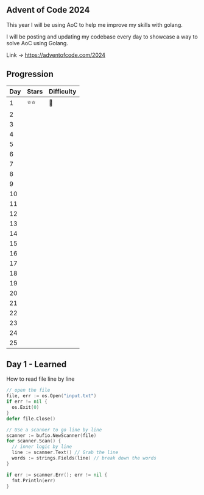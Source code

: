 ## Advent of Code 2024

This year I will be using AoC to help me improve my skills with golang.

I will be posting and updating my codebase every day to showcase a way to solve AoC using Golang.

Link -> https://adventofcode.com/2024

## Progression

| Day | Stars | Difficulty |
| --- | ----- | ---------- |
| 1   | ⭐⭐  | 🧩         |
| 2   |       |            |
| 3   |       |            |
| 4   |       |            |
| 5   |       |            |
| 6   |       |            |
| 7   |       |            |
| 8   |       |            |
| 9   |       |            |
| 10  |       |            |
| 11  |       |            |
| 12  |       |            |
| 13  |       |            |
| 14  |       |            |
| 15  |       |            |
| 16  |       |            |
| 17  |       |            |
| 18  |       |            |
| 19  |       |            |
| 20  |       |            |
| 21  |       |            |
| 22  |       |            |
| 23  |       |            |
| 24  |       |            |
| 25  |       |            |

## Day 1 - Learned

How to read file line by line

```go
// open the file
file, err := os.Open("input.txt")
if err != nil {
  os.Exit(0)
}
defer file.Close()

// Use a scanner to go line by line
scanner := bufio.NewScanner(file)
for scanner.Scan() {
  // inner logic by line
  line := scanner.Text() // Grab the line
  words := strings.Fields(line) // break down the words
}

if err := scanner.Err(); err != nil {
  fmt.Println(err)
}
```
